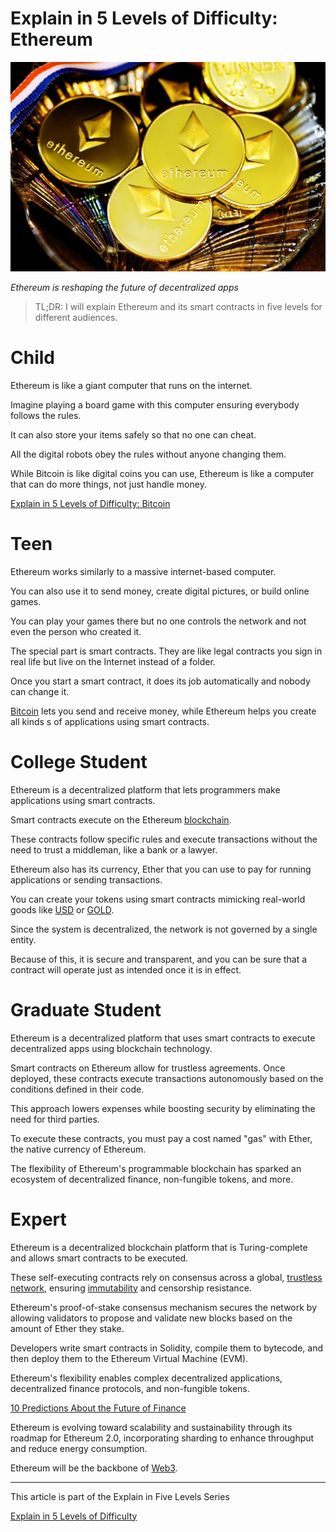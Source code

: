 # Explain in 5 Levels of Difficulty: Ethereum

![Explain in 5 Levels of Difficulty: Ethereum](Explain%20in%205%20Levels%20of%20Difficulty%20Ethereum.jpeg)

*Ethereum is reshaping the future of decentralized apps*

> TL;DR: I will explain Ethereum and its smart contracts in five levels for different audiences.

# Child

Ethereum is like a giant computer that runs on the internet.

Imagine playing a board game with this computer ensuring everybody follows the rules.

It can also store your items safely so that no one can cheat.

All the digital robots obey the rules without anyone changing them.

While Bitcoin is like digital coins you can use, Ethereum is like a computer that can do more things, not just handle money.

[Explain in 5 Levels of Difficulty: Bitcoin](https://github.com/mcsee/Software-Design-Articles/tree/main/Articles/Explain%20in%205%20Levels/Explain%20in%205%20Levels%20of%20Difficulty%20Bitcoin/readme.md)

# Teen

Ethereum works similarly to a massive internet-based computer.

You can also use it to send money, create digital pictures, or build online games.

You can play your games there but no one controls the network and not even the person who created it.

The special part is smart contracts. They are like legal contracts you sign in real life but live on the Internet instead of a folder.

Once you start a smart contract, it does its job automatically and nobody can change it.

[Bitcoin](https://github.com/mcsee/Software-Design-Articles/tree/main/Articles/Explain%20in%205%20Levels/Explain%20in%205%20Levels%20of%20Difficulty%20Bitcoin/readme.md) lets you send and receive money, while Ethereum helps you create all kinds s of applications using smart contracts.

# College Student

Ethereum is a decentralized platform that lets programmers make applications using smart contracts.

Smart contracts execute on the Ethereum [blockchain](https://github.com/mcsee/Software-Design-Articles/tree/main/Articles/Web3/Web3%20For%20Dummies%20-%20Part%2001%20-%20What%20is%20a%20Blockchain/readme.md). 

These contracts follow specific rules and execute transactions without the need to trust a middleman, like a bank or a lawyer.

Ethereum also has its currency, Ether that you can use to pay for running applications or sending transactions.

You can create your tokens using smart contracts mimicking real-world goods like [USD](https://coinmarketcap.com/currencies/tether/) or [GOLD](https://finance.yahoo.com/quote/PAXG-USD/).

Since the system is decentralized, the network is not governed by a single entity.

Because of this, it is secure and transparent, and you can be sure that a contract will operate just as intended once it is in effect.

# Graduate Student

Ethereum is a decentralized platform that uses smart contracts to execute decentralized apps using blockchain technology.

Smart contracts on Ethereum allow for trustless agreements. Once deployed, these contracts execute transactions autonomously based on the conditions defined in their code.

This approach lowers expenses while boosting security by eliminating the need for third parties.

To execute these contracts, you must pay a cost named "gas" with Ether, the native currency of Ethereum.

The flexibility of Ethereum's programmable blockchain has sparked an ecosystem of decentralized finance, non-fungible tokens, and more.

# Expert

Ethereum is a decentralized blockchain platform that is Turing-complete and allows smart contracts to be executed.

These self-executing contracts rely on consensus across a global, [trustless network](https://github.com/mcsee/Software-Design-Articles/tree/main/Articles/Code%20Smells/Code%20Smell%20186%20-%20Hardcoded%20Business%20Conditions/readme.md), ensuring [immutability](https://github.com/mcsee/Software-Design-Articles/tree/main/Articles/Theory/The%20Evil%20Power%20of%20Mutants/readme.md) and censorship resistance.

Ethereum's proof-of-stake consensus mechanism secures the network by allowing validators to propose and validate new blocks based on the amount of Ether they stake.

Developers write smart contracts in Solidity, compile them to bytecode, and then deploy them to the Ethereum Virtual Machine (EVM).

Ethereum's flexibility enables complex decentralized applications, decentralized finance protocols, and non-fungible tokens.

[10 Predictions About the Future of Finance](https://hackernoon.com/10-predictions-about-the-future-of-finance)

Ethereum is evolving toward scalability and sustainability through its roadmap for Ethereum 2.0, incorporating sharding to enhance throughput and reduce energy consumption.

Ethereum will be the backbone of [Web3](https://github.com/mcsee/Software-Design-Articles/tree/main/Articles/Web3/Web3%20For%20Dummies%20-%20Part%2001%20-%20What%20is%20a%20Blockchain/readme.md). 

* * *

This article is part of the Explain in Five Levels Series

[Explain in 5 Levels of Difficulty](https://github.com/mcsee/Software-Design-Articles/tree/main/Articles/Explain%20in%205%20Levels/Explain%20in%205%20Levels%20of%20Difficulty/readme.md)
